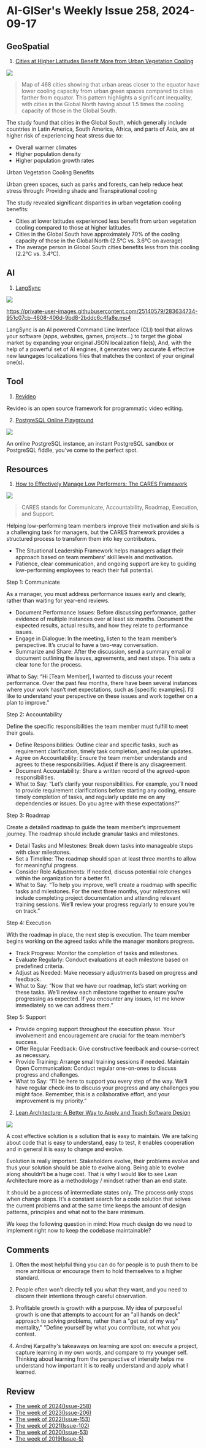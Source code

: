 # AI-GISer's Weekly Issue 258, 2024-09-17

## GeoSpatial

1. [Cities at Higher Latitudes Benefit More from Urban Vegetation Cooling](https://www.geographyrealm.com/urban-vegetation-cooling/)

![](https://www.geographyrealm.com/wp-content/uploads/2024/09/map-world-cooling-capacity-1320x586.jpg)

> Map of 468 cities showing that urban areas closer to the equator have lower cooling capacity from urban green spaces compared to cities farther from equator. This pattern highlights a significant inequality, with cities in the Global North having about 1.5 times the cooling capacity of those in the Global South.

The study found that cities in the Global South, which generally include countries in Latin America, South America, Africa, and parts of Asia, are at higher risk of experiencing heat stress due to:

- Overall warmer climates
- Higher population density
- Higher population growth rates

Urban Vegetation Cooling Benefits

Urban green spaces, such as parks and forests, can help reduce heat stress through: Providing shade and Transpirational cooling

The study revealed significant disparities in urban vegetation cooling benefits:

- Cities at lower latitudes experienced less benefit from urban vegetation cooling compared to those at higher latitudes.
- Cities in the Global South have approximately 70% of the cooling capacity of those in the Global North (2.5°C vs. 3.6°C on average)
- The average person in Global South cities benefits less from this cooling (2.2°C vs. 3.4°C).

## AI

1. [LangSync](https://github.com/LangSync/cli)

![](https://cdn.beekka.com/blogimg/asset/202310/bg2023100501.webp)

https://private-user-images.githubusercontent.com/25140579/283634734-951c07cb-4608-406d-9bd8-2bddc6c4fa8e.mp4

LangSync is an AI powered Command Line Interface (CLI) tool that allows your software (apps, websites, games, projects...) to target the global market by expanding your original JSON localization file(s), And, with the help of a powerful set of AI engines, it generates very accurate & effective new laungages localizations files that matches the context of your original one(s).

## Tool

1. [Revideo](https://github.com/redotvideo/revideo)

Revideo is an open source framework for programmatic video editing.

2. [PostgreSQL Online Playground](https://pgplayground.com/)

![](https://cdn.beekka.com/blogimg/asset/202407/bg2024072616.webp)

An online PostgreSQL instance, an instant PostgreSQL sandbox or PostgreSQL fiddle, you've come to the perfect spot.

## Resources

1. [How to Effectively Manage Low Performers: The CARES Framework](https://blog.novatools.org/how-to-effectively-manage-low-performers-the-cares-framework-702e00732e8d)

![](https://miro.medium.com/v2/resize:fit:720/format:webp/1*Ir3MWJuerGGv81pytvwAeg.png)

> CARES stands for Communicate, Accountability, Roadmap, Execution, and Support.

Helping low-performing team members improve their motivation and skills is a challenging task for managers, but the CARES framework provides a structured process to transform them into key contributors.

- The Situational Leadership Framework helps managers adapt their approach based on team members' skill levels and motivation.
- Patience, clear communication, and ongoing support are key to guiding low-performing employees to reach their full potential.

Step 1: Communicate

As a manager, you must address performance issues early and clearly, rather than waiting for year-end reviews.

- Document Performance Issues: Before discussing performance, gather evidence of multiple instances over at least six months. Document the expected results, actual results, and how they relate to performance issues.
- Engage in Dialogue: In the meeting, listen to the team member’s perspective. It’s crucial to have a two-way conversation.
- Summarize and Share: After the discussion, send a summary email or document outlining the issues, agreements, and next steps. This sets a clear tone for the process.

What to Say: “Hi [Team Member], I wanted to discuss your recent performance. Over the past few months, there have been several instances where your work hasn’t met expectations, such as [specific examples]. I’d like to understand your perspective on these issues and work together on a plan to improve.”

Step 2: Accountability

Define the specific responsibilities the team member must fulfill to meet their goals.

- Define Responsibilities: Outline clear and specific tasks, such as requirement clarification, timely task completion, and regular updates.
- Agree on Accountability: Ensure the team member understands and agrees to these responsibilities. Adjust if there is any disagreement.
- Document Accountability: Share a written record of the agreed-upon responsibilities.
- What to Say: “Let’s clarify your responsibilities. For example, you’ll need to provide requirement clarifications before starting any coding, ensure timely completion of tasks, and regularly update me on any dependencies or issues. Do you agree with these expectations?”

Step 3: Roadmap

Create a detailed roadmap to guide the team member’s improvement journey. The roadmap should include granular tasks and milestones.

- Detail Tasks and Milestones: Break down tasks into manageable steps with clear milestones.
- Set a Timeline: The roadmap should span at least three months to allow for meaningful progress.
- Consider Role Adjustments: If needed, discuss potential role changes within the organization for a better fit.
- What to Say: “To help you improve, we’ll create a roadmap with specific tasks and milestones. For the next three months, your milestones will include completing project documentation and attending relevant training sessions. We’ll review your progress regularly to ensure you’re on track.”

Step 4: Execution

With the roadmap in place, the next step is execution. The team member begins working on the agreed tasks while the manager monitors progress.

- Track Progress: Monitor the completion of tasks and milestones.
- Evaluate Regularly: Conduct evaluations at each milestone based on predefined criteria.
- Adjust as Needed: Make necessary adjustments based on progress and feedback.
- What to Say: “Now that we have our roadmap, let’s start working on these tasks. We’ll review each milestone together to ensure you’re progressing as expected. If you encounter any issues, let me know immediately so we can address them.”

Step 5: Support

- Provide ongoing support throughout the execution phase. Your involvement and encouragement are crucial for the team member’s success.
- Offer Regular Feedback: Give constructive feedback and course-correct as necessary.
- Provide Training: Arrange small training sessions if needed.
  Maintain Open Communication: Conduct regular one-on-ones to discuss progress and challenges.
- What to Say: “I’ll be here to support you every step of the way. We’ll have regular check-ins to discuss your progress and any challenges you might face. Remember, this is a collaborative effort, and your improvement is my priority.”

2. [Lean Architecture: A Better Way to Apply and Teach Software Design](https://medium.com/@aboutcoding/lean-architecture-7393fb48e13a)

![](https://miro.medium.com/v2/resize:fit:720/format:webp/1*Jn3Im9O1PASj2yCFRSsS3A.png)

A cost effective solution is a solution that is easy to maintain. We are talking about code that is easy to understand, easy to test, it enables cooperation and in general it is easy to change and evolve.

Evolution is really important. Stakeholders evolve, their problems evolve and thus your solution should be able to evolve along. Being able to evolve along shouldn’t be a huge cost. That is why I would like to see Lean Architecture more as a methodology / mindset rather than an end state.

It should be a process of intermediate states only. The process only stops when change stops. It’s a constant search for a code solution that solves the current problems and at the same time keeps the amount of design patterns, principles and what not to the bare minimum.

We keep the following question in mind: How much design do we need to implement right now to keep the codebase maintainable?

## Comments

1. Often the most helpful thing you can do for people is to push them to be more ambitious or encourage them to hold themselves to a higher standard.

2. People often won't directly tell you what they want, and you need to discern their intentions through careful observation.

3. Profitable growth is growth with a purpose. My idea of purposeful growth is one that attempts to account for an "all hands on deck" approach to solving problems, rather than a "get out of my way" mentality," "Define yourself by what you contribute, not what you contest.

4. Andrej Karpathy's takeaways on learning are spot on: execute a project, capture learning in my own words, and compare to my younger self. Thinking about learning from the perspective of intensity helps me understand how important it is to really understand and apply what I learned.

## Review

- [The week of 2024(Issue-258)](../2024/issue-258.md)
- [The week of 2023(Issue-206)](../2023/issue-206.md)
- [The week of 2022(Issue-153)](../2022/issue-153.md)
- [The week of 2021(Issue-102)](../2021/issue-102.md)
- [The week of 2020(Issue-53)](../2020/issue-53.md)
- [The week of 2019(Issue-5)](../2019/issue-5.md)
